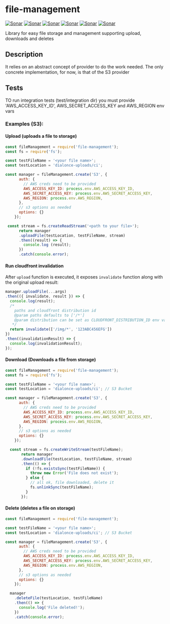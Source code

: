 # file-management
[![Sonar](http://proxy.dialonce.net/sonar/api/badges/gate?key=file-management)](http://sonar.dialonce.net/dashboard?id=file-management)
[![Sonar](http://proxy.dialonce.net/sonar/api/badges/measure?key=file-management&metric=ncloc)](http://sonar.dialonce.net/dashboard?id=file-management)
[![Sonar](http://proxy.dialonce.net/sonar/api/badges/measure?key=file-management&metric=coverage)](http://sonar.dialonce.net/dashboard?id=file-management)
[![Sonar](http://proxy.dialonce.net/sonar/api/badges/measure?key=file-management&metric=code_smells)](http://proxy.dialonce.net/sonar/api/badges/measure?key=file-management&metric=coverage)
[![Sonar](http://proxy.dialonce.net/sonar/api/badges/measure?key=file-management&metric=bugs)](http://sonar.dialonce.net/dashboard?id=file-management)
[![Sonar](http://proxy.dialonce.net/sonar/api/badges/measure?key=file-management&metric=sqale_debt_ratio)](http://sonar.dialonce.net/dashboard?id=file-management)

Library for easy file storage and management supporting upload, downloads and deletes

## Description
It relies on an abstract concept of provider to do the work needed. The only concrete implementation, for now, is that of the S3 provider

## Tests
TO run integration tests (test/integration dir) you must provide 'AWS_ACCESS_KEY_ID', AWS_SECRET_ACCESS_KEY and AWS_REGION env vars

### Examples (S3):
#### Upload (uploads a file to storage)
```js
const fileManagement = require('file-management');
const fs = require('fs');

const testFileName = '<your file name>';
const testLocation = 'dialonce-uploads/ci';

const manager = fileManagement.create('S3', {
      auth: {
        // AWS creds need to be provided
        AWS_ACCESS_KEY_ID: process.env.AWS_ACCESS_KEY_ID,
        AWS_SECRET_ACCESS_KEY: process.env.AWS_SECRET_ACCESS_KEY,
        AWS_REGION: process.env.AWS_REGION,
      },
      // s3 options as needed
      options: {}
    });

 const stream = fs.createReadStream('<path to your file>');
      return manager
      .uploadFile(testLocation, testFileName, stream)
      .then((result) => {
        console.log (result);
      })
      .catch(console.error);
```

#### Run cloudfront invalidation
After `upload` function is executed, it exposes `invalidate` function along with the original upload result:
```js
manager.uploadFile(...args)
.then(({ invalidate, result }) => {
  console.log(result);
  /*
    paths and cloudfront distribution id
    @param paths defaults to ['/*']
    @param distribution can be set as CLOUDFRONT_DISTRIBUTION_ID env var
   */
  return invalidate(['/img/*', '123ABC456EFG'])
})
.then((invalidationResult) => {
  console.log(invalidationResult);
});
```

#### Download (Downloads a file from storage)
```js
const fileManagement = require('file-management');
const fs = require('fs');

const testFileName = '<your file name>';
const testLocation = 'dialonce-uploads/ci'; // S3 Bucket

const manager = fileManagement.create('S3', {
      auth: {
        // AWS creds need to be provided
        AWS_ACCESS_KEY_ID: process.env.AWS_ACCESS_KEY_ID,
        AWS_SECRET_ACCESS_KEY: process.env.AWS_SECRET_ACCESS_KEY,
        AWS_REGION: process.env.AWS_REGION,
      },
      // s3 options as needed
      options: {}
    });

  const stream = fs.createWriteStream(testFileName);
       return manager
       .downloadFile(testLocation, testFileName, stream)
       .then(() => {
         if (!fs.existsSync(testFileName)) {
           throw new Error('File does not exist');
         } else {
           // all ok, file downloaded, delete it
           fs.unlinkSync(testFileName);
         }
       });
```
#### Delete (deletes a file on storage)
```js
const fileManagement = require('file-management');

const testFileName = '<your file name>';
const testLocation = 'dialonce-uploads/ci'; // S3 Bucket

const manager = fileManagement.create('S3', {
      auth: {
        // AWS creds need to be provided
        AWS_ACCESS_KEY_ID: process.env.AWS_ACCESS_KEY_ID,
        AWS_SECRET_ACCESS_KEY: process.env.AWS_SECRET_ACCESS_KEY,
        AWS_REGION: process.env.AWS_REGION,
      },
      // s3 options as needed
      options: {}
    });

  manager
    .deleteFile(testLocation, testFileName)
    .then(() => {
      console.log('File deleted!');
    })
    .catch(console.error);
```

